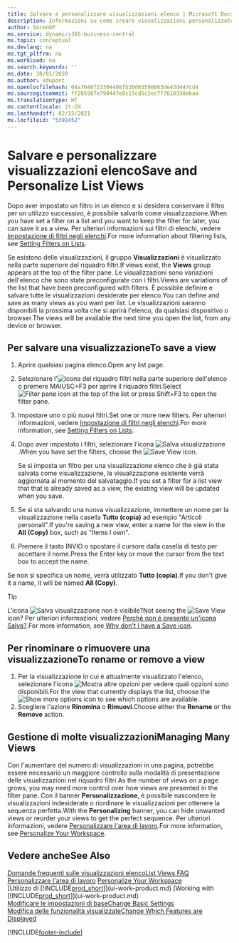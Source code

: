 ```yaml
---
title: Salvare e personalizzare visualizzazioni elenco | Microsoft Docs
description: Informazioni su come creare visualizzazioni personalizzate di elenchi filtrati.
author: SorenGP
ms.service: dynamics365-business-central
ms.topic: conceptual
ms.devlang: na
ms.tgt_pltfrm: na
ms.workload: na
ms.search.keywords: ''
ms.date: 10/01/2020
ms.author: edupont
ms.openlocfilehash: 04a7040f23304408fb30d65590663de43d447cd4
ms.sourcegitcommit: ff2b55b7e790447e0c1fcd5c2ec7f7610338ebaa
ms.translationtype: HT
ms.contentlocale: it-CH
ms.lasthandoff: 02/15/2021
ms.locfileid: "5392452"
---
```

# <a name="save-and-personalize-list-views"></a><span data-ttu-id="385b2-103">Salvare e personalizzare visualizzazioni elenco</span><span class="sxs-lookup"><span data-stu-id="385b2-103">Save and Personalize List Views</span></span>
<span data-ttu-id="385b2-104">Dopo aver impostato un filtro in un elenco e si desidera conservare il filtro per un utilizzo successivo, è possibile salvarlo come visualizzazione.</span><span class="sxs-lookup"><span data-stu-id="385b2-104">When you have set a filter on a list and you want to keep the filter for later, you can save it as a view.</span></span> <span data-ttu-id="385b2-105">Per ulteriori informazioni sui filtri di elenchi, vedere [Impostazione di filtri negli elenchi](ui-enter-criteria-filters.md#setting-filters-on-lists).</span><span class="sxs-lookup"><span data-stu-id="385b2-105">For more information about filtering lists, see [Setting Filters on Lists](ui-enter-criteria-filters.md#setting-filters-on-lists).</span></span>

<span data-ttu-id="385b2-106">Se esistono delle visualizzazioni, il gruppo **Visualizzazioni** è visualizzato nella parte superiore del riquadro filtri.</span><span class="sxs-lookup"><span data-stu-id="385b2-106">If views exist, the **Views** group appears at the top of the filter pane.</span></span> <span data-ttu-id="385b2-107">Le visualizzazioni sono variazioni dell'elenco che sono state preconfigurate con i filtri.</span><span class="sxs-lookup"><span data-stu-id="385b2-107">Views are variations of the list that have been preconfigured with filters.</span></span> <span data-ttu-id="385b2-108">È possibile definire e salvare tutte le visualizzazioni desiderate per elenco.</span><span class="sxs-lookup"><span data-stu-id="385b2-108">You can define and save as many views as you want per list.</span></span> <span data-ttu-id="385b2-109">Le visualizzazioni saranno disponibili la prossima volta che si aprirà l'elenco, da qualsiasi dispositivo o browser.</span><span class="sxs-lookup"><span data-stu-id="385b2-109">The views will be available the next time you open the list, from any device or browser.</span></span>

## <a name="to-save-a-view"></a><span data-ttu-id="385b2-110">Per salvare una visualizzazione</span><span class="sxs-lookup"><span data-stu-id="385b2-110">To save a view</span></span>
1. <span data-ttu-id="385b2-111">Aprire qualsiasi pagina elenco.</span><span class="sxs-lookup"><span data-stu-id="385b2-111">Open any list page.</span></span>
2. <span data-ttu-id="385b2-112">Selezionare l'![icona del riquadro filtri](media/open-filter-pane-icon.png "Icona del riquadro filtri") nella parte superiore dell'elenco o premere MAIUSC+F3 per aprire il riquadro filtri.</span><span class="sxs-lookup"><span data-stu-id="385b2-112">Select ![Filter pane icon](media/open-filter-pane-icon.png "Filter pane icon") at the top of the list or press Shift+F3 to open the filter pane.</span></span>
3. <span data-ttu-id="385b2-113">Impostare uno o più nuovi filtri.</span><span class="sxs-lookup"><span data-stu-id="385b2-113">Set one or more new filters.</span></span> <span data-ttu-id="385b2-114">Per ulteriori informazioni, vedere [Impostazione di filtri negli elenchi](ui-enter-criteria-filters.md#setting-filters-on-lists).</span><span class="sxs-lookup"><span data-stu-id="385b2-114">For more information, see [Setting Filters on Lists](ui-enter-criteria-filters.md#setting-filters-on-lists).</span></span>
4. <span data-ttu-id="385b2-115">Dopo aver impostato i filtri, selezionare l'icona ![Salva visualizzazione](media/save_view_icon.png "Salva visualizzazione").</span><span class="sxs-lookup"><span data-stu-id="385b2-115">When you have set the filters, choose the ![Save View](media/save_view_icon.png "Save View") icon.</span></span>

    <span data-ttu-id="385b2-116">Se si imposta un filtro per una visualizzazione elenco che è già stata salvata come visualizzazione, la visualizzazione esistente verrà aggiornata al momento del salvataggio.</span><span class="sxs-lookup"><span data-stu-id="385b2-116">If you set a filter for a list view that that is already saved as a view, the existing view will be updated when you save.</span></span>
5. <span data-ttu-id="385b2-117">Se si sta salvando una nuova visualizzazione, immettere un nome per la visualizzazione nella casella **Tutto (copia)** ad esempio "Articoli personali".</span><span class="sxs-lookup"><span data-stu-id="385b2-117">If you're saving a new view, enter a name for the view in the **All (Copy)** box, such as "Items I own".</span></span>
6. <span data-ttu-id="385b2-118">Premere il tasto INVIO o spostare il cursore dalla casella di testo per accettare il nome.</span><span class="sxs-lookup"><span data-stu-id="385b2-118">Press the Enter key or move the cursor from the text box to accept the name.</span></span>

<span data-ttu-id="385b2-119">Se non si specifica un nome, verrà utilizzato **Tutto (copia)**.</span><span class="sxs-lookup"><span data-stu-id="385b2-119">If you don't give it a name, it will be named **All (Copy)**.</span></span>

> [!TIP]
> <span data-ttu-id="385b2-120">L'icona ![Salva visualizzazione](media/save_view_icon.png "Salva visualizzazione") non è visibile?</span><span class="sxs-lookup"><span data-stu-id="385b2-120">Not seeing the ![Save View](media/save_view_icon.png "Save View") icon?</span></span> <span data-ttu-id="385b2-121">Per ulteriori informazioni, vedere [Perché non è presente un'icona Salva?](ui-views-faq.md#save).</span><span class="sxs-lookup"><span data-stu-id="385b2-121">For more information, see [Why don't I have a Save icon](ui-views-faq.md#save).</span></span>

## <a name="to-rename-or-remove-a-view"></a><span data-ttu-id="385b2-122">Per rinominare o rimuovere una visualizzazione</span><span class="sxs-lookup"><span data-stu-id="385b2-122">To rename or remove a view</span></span>
1. <span data-ttu-id="385b2-123">Per la visualizzazione in cui è attualmente visualizzato l'elenco, selezionare l'icona ![Mostra altre opzioni](media/show-more-options-icon.png "Mostra altre opzioni") per vedere quali opzioni sono disponibili.</span><span class="sxs-lookup"><span data-stu-id="385b2-123">For the view that currently displays the list, choose the ![Show more options](media/show-more-options-icon.png "Show more options") icon to see which options are available.</span></span>
2. <span data-ttu-id="385b2-124">Scegliere l'azione **Rinomina** o **Rimuovi**.</span><span class="sxs-lookup"><span data-stu-id="385b2-124">Choose either the **Rename** or the **Remove** action.</span></span>

## <a name="managing-many-views"></a><span data-ttu-id="385b2-125">Gestione di molte visualizzazioni</span><span class="sxs-lookup"><span data-stu-id="385b2-125">Managing Many Views</span></span>
<span data-ttu-id="385b2-126">Con l'aumentare del numero di visualizzazioni in una pagina, potrebbe essere necessario un maggiore controllo sulla modalità di presentazione delle visualizzazioni nel riquadro filtri.</span><span class="sxs-lookup"><span data-stu-id="385b2-126">As the number of views on a page grows, you may need more control over how views are presented in the filter pane.</span></span> <span data-ttu-id="385b2-127">Con il banner **Personalizzazione**, è possibile nascondere le visualizzazioni indesiderate o riordinare le visualizzazioni per ottenere la sequenza perfetta.</span><span class="sxs-lookup"><span data-stu-id="385b2-127">With the **Personalizing** banner, you can hide unwanted views or reorder your views to get the perfect sequence.</span></span> <span data-ttu-id="385b2-128">Per ulteriori informazioni, vedere [Personalizzare l'area di lavoro](ui-personalization-user.md).</span><span class="sxs-lookup"><span data-stu-id="385b2-128">For more information, see [Personalize Your Workspace](ui-personalization-user.md).</span></span>

## <a name="see-also"></a><span data-ttu-id="385b2-129">Vedere anche</span><span class="sxs-lookup"><span data-stu-id="385b2-129">See Also</span></span>
[<span data-ttu-id="385b2-130">Domande frequenti sulle visualizzazioni elenco</span><span class="sxs-lookup"><span data-stu-id="385b2-130">List Views FAQ</span></span>](ui-views-faq.md)  
<span data-ttu-id="385b2-131">[Personalizzare l'area di lavoro](ui-personalization-user.md)  </span><span class="sxs-lookup"><span data-stu-id="385b2-131">[Personalize Your Workspace](ui-personalization-user.md)  </span></span>  
<span data-ttu-id="385b2-132">[Utilizzo di [!INCLUDE[prod_short](includes/prod_short.md)]](ui-work-product.md)  </span><span class="sxs-lookup"><span data-stu-id="385b2-132">[Working with [!INCLUDE[prod_short](includes/prod_short.md)]](ui-work-product.md)  </span></span>  
[<span data-ttu-id="385b2-133">Modificare le impostazioni di base</span><span class="sxs-lookup"><span data-stu-id="385b2-133">Change Basic Settings</span></span>](ui-change-basic-settings.md)  
[<span data-ttu-id="385b2-134">Modifica delle funzionalità visualizzate</span><span class="sxs-lookup"><span data-stu-id="385b2-134">Change Which Features are Displayed</span></span>](ui-experiences.md)  


[!INCLUDE[footer-include](includes/footer-banner.md)]